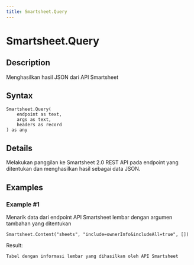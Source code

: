 ```yaml
---
title: Smartsheet.Query
---
```


# Smartsheet.Query


## Description

Menghasilkan hasil JSON dari API Smartsheet


## Syntax

```powerquery
Smartsheet.Query(
    endpoint as text,
    args as text,
    headers as record
) as any
```


## Details

Melakukan panggilan ke Smartsheet 2.0 REST API pada endpoint yang ditentukan dan menghasilkan hasil sebagai data JSON.


## Examples

### Example #1 
Menarik data dari endpoint API Smartsheet lembar dengan argumen tambahan yang ditentukan
```powerquery
Smartsheet.Content("sheets", "include=ownerInfo&includeAll=true", [])
```

Result: 
```powerquery
Tabel dengan informasi lembar yang dihasilkan oleh API Smartsheet
```



